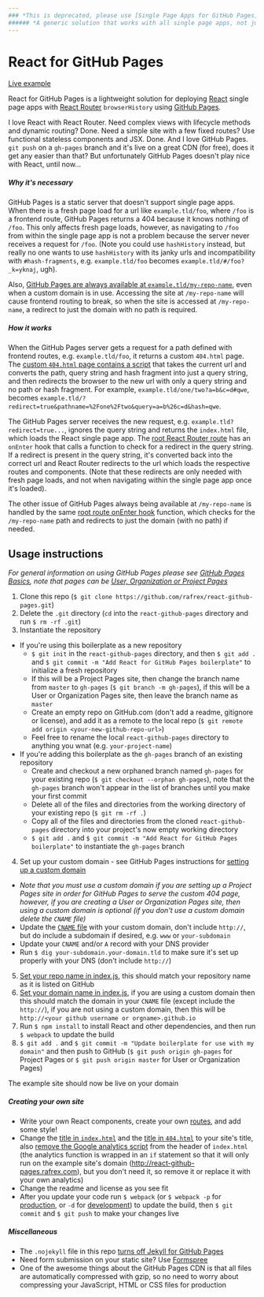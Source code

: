 ```yaml
---
### *This is deprecated, please use [Single Page Apps for GitHub Pages](https://github.com/rafrex/spa-github-pages)*  
###### *A generic solution that works with all single page apps, not just React*
---
```

# React for GitHub Pages

[Live example](http://react-github-pages.rafrex.com)  

React for GitHub Pages is a lightweight solution for deploying [React][react] single page apps with [React Router][reactRouter] `browserHistory` using [GitHub Pages][ghPagesOverview].

I love React with React Router. Need complex views with lifecycle methods and dynamic routing? Done. Need a simple site with a few fixed routes? Use functional stateless components and JSX. Done. And I love GitHub Pages. `git push` on a `gh-pages` branch and it's live on a great CDN (for free), does it get any easier than that? But unfortunately GitHub Pages doesn't play nice with React, until now...

##### Why it's necessary
GitHub Pages is a static server that doesn't support single page apps. When there is a fresh page load for a url like `example.tld/foo`, where `/foo` is a frontend route, GitHub Pages returns a 404 because it knows nothing of `/foo`. This only affects fresh page loads, however, as navigating to `/foo` from within the single page app is not a problem because the server never receives a request for `/foo`. (Note you could use `hashHistory` instead, but really no one wants to use `hashHistory` with its janky urls and incompatibility with `#hash-fragments`, e.g. `example.tld/foo` becomes `example.tld/#/foo?_k=yknaj`, ugh).

Also, [GitHub Pages are always available at `example.tld/my-repo-name`][ghPagesMyRepoName], even when a custom domain is in use. Accessing the site at `/my-repo-name` will cause frontend routing to break, so when the site is accessed at `/my-repo-name`, a redirect to just the domain with no path is required.

##### How it works
When the GitHub Pages server gets a request for a path defined with frontend routes, e.g. `example.tld/foo`, it returns a custom `404.html` page. The [custom `404.html` page contains a script][404html] that takes the current url and converts the path, query string and hash fragment into just a query string, and then redirects the browser to the new url with only a query string and no path or hash fragment. For example, `example.tld/one/two?a=b&c=d#qwe`, becomes `example.tld/?redirect=true&pathname=%2Fone%2Ftwo&query=a=b%26c=d&hash=qwe`.

The GitHub Pages server receives the new request, e.g. `example.tld?redirect=true...`, ignores the query string and returns the `index.html` file, which loads the React single page app. The [root React Router route][onEnterRedirect] has an `onEnter` hook that calls a function to check for a redirect in the query string. If a redirect is present in the query string, it's converted back into the correct url and React Router redirects to the url which loads the respective routes and components. (Note that these redirects are only needed with fresh page loads, and not when navigating within the single page app once it's loaded).

The other issue of GitHub Pages always being available at `/my-repo-name` is handled by the same [root route onEnter hook][onEnterRedirect] function, which checks for the `/my-repo-name` path and redirects to just the domain (with no path) if needed.


## Usage instructions
*For general information on using GitHub Pages please see [GitHub Pages Basics][ghPagesBasics], note that pages can be [User, Organization or Project Pages][ghPagesTypes]*  

1. Clone this repo (`$ git clone https://github.com/rafrex/react-github-pages.git`)
2. Delete the `.git` directory (`cd` into the `react-github-pages` directory and run `$ rm -rf .git`)
3. Instantiate the repository
  - If you're using this boilerplate as a new repository
    - `$ git init` in the `react-github-pages` directory, and then `$ git add .` and `$ git commit -m "Add React for GitHub Pages boilerplate"` to initialize a fresh repository
    - If this will be a Project Pages site, then change the branch name from `master` to `gh-pages` (`$ git branch -m gh-pages`), if this will be a User or Organization Pages site, then leave the branch name as `master`
    - Create an empty repo on GitHub.com (don't add a readme, gitignore or license), and add it as a remote to the local repo (`$ git remote add origin <your-new-github-repo-url>`)
    - Feel free to rename the local `react-github-pages` directory to anything you wnat (e.g. `your-project-name`)
  - If you're adding this boilerplate as the `gh-pages` branch of an existing repository
    - Create and checkout a new orphaned branch named `gh-pages` for your existing repo (`$ git checkout --orphan gh-pages`), note that the `gh-pages` branch won't appear in the list of branches until you make your first commit
    - Delete all of the files and directories from the working directory of your existing repo (`$ git rm -rf .`)
    - Copy all of the files and directories from the cloned `react-github-pages` directory into your project's now empty working directory
    - `$ git add .` and `$ git commit -m "Add React for GitHub Pages boilerplate"` to instantiate the `gh-pages` branch
4. Set up your custom domain - see GitHub Pages instructions for [setting up a custom domain][customDomain]
 - *Note that you must use a custom domain if you are setting up a Project Pages site in order for GitHub Pages to serve the custom 404 page, however, if you are creating a User or Organization Pages site, then using a custom domain is optional (if you don't use a custom domain delete the `CNAME` file)*
 - Update the [`CNAME` file][cnameFile] with your custom domain, don't include `http://`, but do include a subdomain if desired, e.g. `www` or `your-subdomain`
 - Update your `CNAME` and/or `A` record with your DNS provider
 - Run `$ dig your-subdomain.your-domain.tld` to make sure it's set up properly with your DNS (don't include `http://`)
5. [Set your repo name in index.js][setRepoName], this should match your repository name as it is listed on GitHub
6. [Set your domain name in index.js][setDomain], if you are using a custom domain then this should match the domain in your `CNAME` file (except include the `http://`), if you are not using a custom domain, then this will be `http://<your github username or orgname>.github.io`
7. Run `$ npm install` to install React and other dependencies, and then run `$ webpack` to update the build
8. `$ git add .` and `$ git commit -m "Update boilerplate for use with my domain"` and then push to GitHub (`$ git push origin gh-pages` for Project Pages or `$ git push origin master` for User or Organization Pages)

The example site should now be live on your domain

##### Creating your own site
- Write your own React components, create your own [routes][routes], and add some style!
- Change the [title in `index.html`][indexHtmlTitle] and the [title in `404.html`][404htmlTitle] to your site's title, also [remove the Google analytics script][googleAnalytics] from the header of `index.html` (the analytics function is wrapped in an `if` statement so that it will only run on the example site's domain (http://react-github-pages.rafrex.com), but you don't need it, so remove it or replace it with your own analytics)
- Change the readme and license as you see fit
- After you update your code run `$ webpack` (or `$ webpack -p` for [production][webpackProduction], or `-d` for [development][webpackDevelopment]) to update the build, then `$ git commit` and `$ git push` to make your changes live

##### Miscellaneous
- The `.nojekyll` file in this repo [turns off Jekyll for GitHub Pages][nojekyll]
- Need form submission on your static site? Use [Formspree][formspree]
- One of the awesome things about the GitHub Pages CDN is that all files are automatically compressed with gzip, so no need to worry about compressing your JavaScript, HTML or CSS files for production




<!-- links to within repo -->
[setRepoName]: https://github.com/rafrex/react-github-pages/blob/gh-pages/index.js#L74
[setDomain]: https://github.com/rafrex/react-github-pages/blob/gh-pages/index.js#L77
[routes]: https://github.com/rafrex/react-github-pages/blob/gh-pages/index.js#L84
[onEnterRedirect]: https://github.com/rafrex/react-github-pages/blob/gh-pages/index.js#L86
[indexHtmlTitle]: https://github.com/rafrex/react-github-pages/blob/gh-pages/index.html#L6
[googleAnalytics]: https://github.com/rafrex/react-github-pages/blob/gh-pages/index.html#L9
[404html]: https://github.com/rafrex/react-github-pages/blob/gh-pages/404.html
[404htmlTitle]: https://github.com/rafrex/react-github-pages/blob/gh-pages/404.html#L5
[cnameFile]: https://github.com/rafrex/react-github-pages/blob/gh-pages/CNAME

<!-- links to github docs -->
[ghPagesOverview]: https://pages.github.com/
[ghPagesBasics]: https://help.github.com/categories/github-pages-basics/
[ghPagesTypes]: https://help.github.com/articles/user-organization-and-project-pages/
[customDomain]: https://help.github.com/articles/quick-start-setting-up-a-custom-domain/
[nojekyll]: https://help.github.com/articles/files-that-start-with-an-underscore-are-missing/
[ghPagesMyRepoName]: https://help.github.com/articles/custom-domain-redirects-for-github-pages-sites/

<!-- other links -->
[react]: https://github.com/facebook/react
[reactRouter]: https://github.com/reactjs/react-router
[webpackProduction]: https://webpack.github.io/docs/cli.html#production-shortcut-p
[webpackDevelopment]: https://webpack.github.io/docs/cli.html#development-shortcut-d
[formspree]: http://formspree.io/
